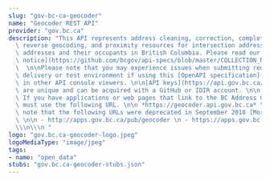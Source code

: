 ```yaml
---
slug: "gov-bc-ca-geocoder"
name: "Geocoder REST API"
provider: "gov.bc.ca"
description: "This API represents address cleaning, correction, completion, geocoding,\
  \ reverse geocoding, and proximity resources for intersection addresses, physical\
  \ addresses and their occupants in British Columbia. Please read our [data collection\
  \ notice](https://github.com/bcgov/api-specs/blob/master/COLLECTION_NOTICE.md#collection-notice).\
  \  \n\nPlease note that you may experience issues when submitting requests to the\
  \ delivery or test environment if using this [OpenAPI specification](https://github.com/bcgov/api-specs)\
  \ in other API console viewers. \n\n[API keys](https://api.gov.bc.ca/devportal/api-directory/273)\
  \ are unique and can be acquired with a GitHub or IDIR account. \n\n **Notification:**\
  \ If you have applications or web pages that link to the BC Address Geocoder you\
  \ must use the following URL. \n\n *https://geocoder.api.gov.bc.ca* \n\n Please\
  \ note that the following URLs were deprecated in September 2018 [More Details](https://www2.gov.bc.ca/gov/content?id=103ADC5A956842828554238DEF28D6E5).\
  \ \n\n - http://apps.gov.bc.ca/pub/geocoder \n - https://apps.gov.bc.ca/pub/geocoder\n\
  \\\n\\\n "
logo: "gov.bc.ca-geocoder-logo.jpeg"
logoMediaType: "image/jpeg"
tags:
- name: "open_data"
stubs: "gov.bc.ca-geocoder-stubs.json"
---
```

